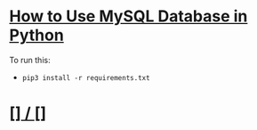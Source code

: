 # [How to Use MySQL Database in Python](https://www.thepythoncode.com/article/using-mysql-database-in-python)
To run this:
- `pip3 install -r requirements.txt`
##
# [[] / []]()